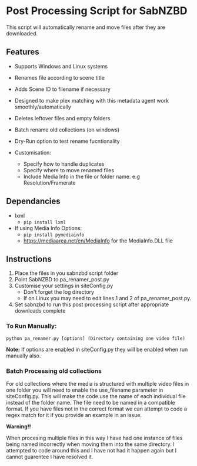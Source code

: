 # Post Processing Script for SabNZBD
This script will automatically rename and move files after they are downloaded.

## Features
- Supports Windows and Linux systems
- Renames file according to scene title
- Adds Scene ID to filename if necessary
- Designed to make plex matching with this metadata agent work smoothly/automatically
- Deletes leftover files and empty folders
- Batch rename old collections (on windows)
- Dry-Run option to test rename fucntionality


- Customisation:
  - Specify how to handle duplicates
  - Specify where to move renamed files
  - Include Media Info in the file or folder name. e.g Resolution/Framerate
  
## Dependancies
- lxml
  - `pip install lxml`
- If using Media Info Options:
  - `pip install pymediainfo`
  - https://mediaarea.net/en/MediaInfo for the MediaInfo.DLL file

## Instructions
1. Place the files in you sabnzbd script folder
2. Point SabNZBD to pa_renamer_post.py
3. Customise your settings in siteConfig.py
   - Don't forget the log directory
   - If on Linux you may need to edit lines 1 and 2 of pa_renamer_post.py.
4. Set sabnzbd to run this post processing script after appropriate downloads complete

### To Run Manually:
`python pa_renamer.py [options] (Directory containing one video file)`

**Note:** If options are enabled in siteConfig.py they will be enabled when run manually also.

### Batch Processing old collections

For old collections where the media is structured with multiple video files in one folder you will need to enable the use_filename parameter in siteConfig.py. This will make the code use the name of each individual file instead of the folder name. The file need to be named in a compatible format. If you have files not in the correct format we can attempt to code a regex match for it if you provide an example in an issue.

**Warning!!**

When procesing multiple files in this way I have had one instance of files being named incorrectly when moving them into the same directory. I attempted to code around this and I have not had it happen again but I cannot guarentee I have resolved it.
